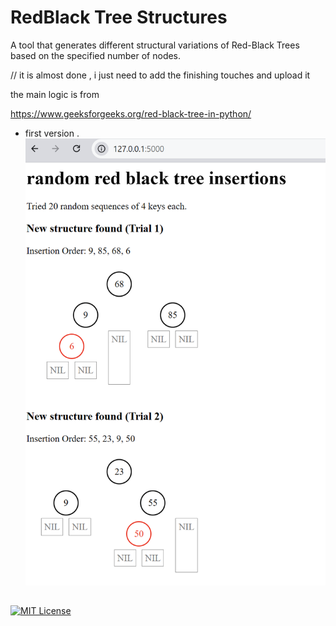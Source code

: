 # RedBlack Tree Structures
A tool that generates different structural variations of Red-Black Trees based on the specified number of nodes.




// it is almost done , i just need to add the finishing touches and upload it 


the main logic is from 


https://www.geeksforgeeks.org/red-black-tree-in-python/ 







- first version .
  ![test](https://raw.githubusercontent.com/parsa222/RedBlackTreeStructures/main/prototype.png)


##

[![MIT License](https://img.shields.io/badge/License-MIT-green.svg)](https://choosealicense.com/licenses/mit/)
